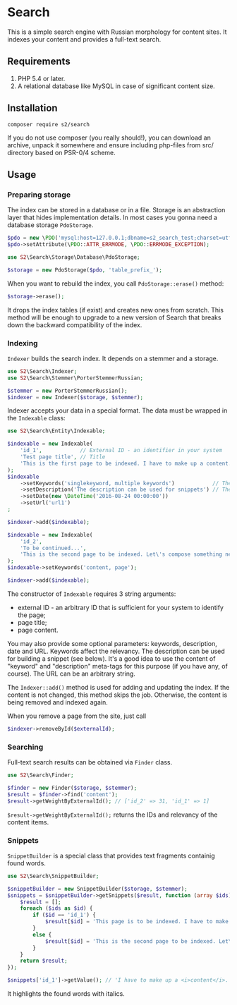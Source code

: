 # Search
This is a simple search engine with Russian morphology for content sites. It indexes your content and provides a full-text search.

## Requirements

1. PHP 5.4 or later.
2. A relational database like MySQL in case of significant content size.

## Installation

```
composer require s2/search
```

If you do not use composer (you really should!), you can download an archive, unpack it somewhere and ensure including php-files from src/ directory based on PSR-0/4 scheme.

## Usage
### Preparing storage
The index can be stored in a database or in a file. Storage is an abstraction layer that hides implementation details.
In most cases you gonna need a database storage `PdoStorage`.

```php
$pdo = new \PDO('mysql:host=127.0.0.1;dbname=s2_search_test;charset=utf8', 'username', 'passwd');
$pdo->setAttribute(\PDO::ATTR_ERRMODE, \PDO::ERRMODE_EXCEPTION);

use S2\Search\Storage\Database\PdoStorage;

$storage = new PdoStorage($pdo, 'table_prefix_');
```

When you want to rebuild the index, you call `PdoStorage::erase()` method:
```php
$storage->erase();
```

It drops the index tables (if exist) and creates new ones from scratch. This method will be enough to upgrade to a new version of Search that breaks down the backward compatibility of the index.

### Indexing

`Indexer` builds the search index. It depends on a stemmer and a storage.

```php
use S2\Search\Indexer;
use S2\Search\Stemmer\PorterStemmerRussian;

$stemmer = new PorterStemmerRussian();
$indexer = new Indexer($storage, $stemmer);
```

Indexer accepts your data in a special format. The data must be wrapped in the `Indexable` class:

```php
use S2\Search\Entity\Indexable;

$indexable = new Indexable(
	'id_1',            // External ID - an identifier in your system 
	'Test page title', // Title 
	'This is the first page to be indexed. I have to make up a content.'
);
$indexable
	->setKeywords('singlekeyword, multiple keywords')            // The same as Meta Keywords
	->setDescription('The description can be used for snippets') // The same as Meta Description
	->setDate(new \DateTime('2016-08-24 00:00:00'))
	->setUrl('url1')
;

$indexer->add($indexable);

$indexable = new Indexable(
	'id_2',
	'To be continued...',
	'This is the second page to be indexed. Let\'s compose something new.'
);
$indexable->setKeywords('content, page');

$indexer->add($indexable);
```

The constructor of `Indexable` requires 3 string arguments:
- external ID - an arbitrary ID that is sufficient for your system to identify the page;
- page title;
- page content.

You may also provide some optional parameters: keywords, description, date and URL. Keywords affect the relevancy. The description can be used for building a snippet (see below). It's a good idea to use the content of "keyword" and "description" meta-tags for this purpose (if you have any, of course). The URL can be an arbitrary string.

The `Indexer::add()` method is used for adding and updating the index. If the content is not changed, this method skips the job. Otherwise, the content is being removed and indexed again.

When you remove a page from the site, just call

```php
$indexer->removeById($externalId);
```

### Searching

Full-text search results can be obtained via `Finder` class.

```php
use S2\Search\Finder;

$finder = new Finder($storage, $stemmer);
$result = $finder->find('content');
$result->getWeightByExternalId(); // ['id_2' => 31, 'id_1' => 1]
```

`$result->getWeightByExternalId();` returns the IDs and relevancy of the content items.

### Snippets

`SnippetBuilder` is a special class that provides text fragments containig found words.

```php
use S2\Search\SnippetBuilder;

$snippetBuilder = new SnippetBuilder($storage, $stemmer);
$snippets = $snippetBuilder->getSnippets($result, function (array $ids) {
	$result = [];
	foreach ($ids as $id) {
		if ($id == 'id_1') {
			$result[$id] = 'This page is to be indexed. I have to make up a content.';
		}
		else {
			$result[$id] = 'This is the second page to be indexed. Let\'s compose something new.';
		}
	}
	return $result;
});

$snippets['id_1']->getValue(); // 'I have to make up a <i>content</i>.'
```

It highlights the found words with italics.
